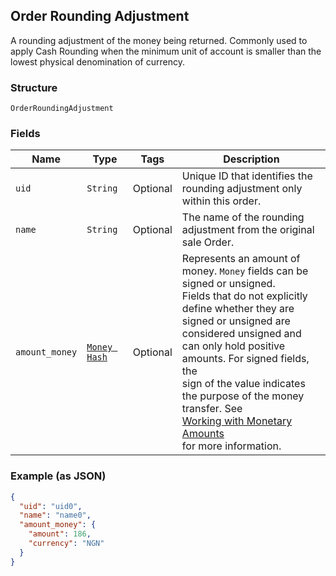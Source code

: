 ## Order Rounding Adjustment

A rounding adjustment of the money being returned. Commonly used to apply Cash Rounding
when the minimum unit of account is smaller than the lowest physical denomination of currency.

### Structure

`OrderRoundingAdjustment`

### Fields

| Name | Type | Tags | Description |
|  --- | --- | --- | --- |
| `uid` | `String` | Optional | Unique ID that identifies the rounding adjustment only within this order. |
| `name` | `String` | Optional | The name of the rounding adjustment from the original sale Order. |
| `amount_money` | [`Money Hash`](/doc/models/money.md) | Optional | Represents an amount of money. `Money` fields can be signed or unsigned.<br>Fields that do not explicitly define whether they are signed or unsigned are<br>considered unsigned and can only hold positive amounts. For signed fields, the<br>sign of the value indicates the purpose of the money transfer. See<br>[Working with Monetary Amounts](https://developer.squareup.com/docs/build-basics/working-with-monetary-amounts)<br>for more information. |

### Example (as JSON)

```json
{
  "uid": "uid0",
  "name": "name0",
  "amount_money": {
    "amount": 186,
    "currency": "NGN"
  }
}
```

